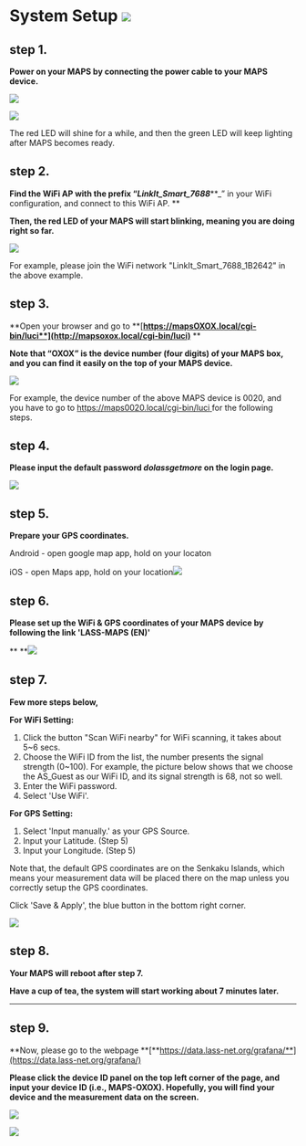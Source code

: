 # System Setup                                                                            ![](/assets/logo.png)

## step 1.

**Power on your MAPS by connecting the power cable to your MAPS device.**

![](/assets/poweron_01.png)

![](/assets/poweron_02.png)

The red LED will shine for a while, and then the green LED will keep lighting after MAPS becomes ready.

## step 2.

**Find the WiFi AP with the prefix “**_**LinkIt\_Smart\_7688**_**\_” in your WiFi configuration, and connect to this WiFi AP. **

**Then, the red LED of your MAPS will start blinking, meaning you are doing right so far.**

![](/assets/findap.png)

For example, please join the WiFi network "LinkIt\_Smart\_7688\_1B2642" in the above example.

## step 3.

**Open your browser and go to **[**https://mapsOXOX.local/cgi-bin/luci**](http://mapsoxox.local/cgi-bin/luci)** **

**Note that “OXOX” is the device number \(four digits\) of your MAPS box, and you can find it easily on the top of your MAPS device.**

![](/assets/mapssticker.png)

For example, the device number of the above MAPS device is 0020, and you have to go to [https://maps0020.local/cgi-bin/luci ](http://maps0020.local/cgi-bin/luci)for the following steps.

## step 4.

**Please input the default password  **_**dolassgetmore**_**  on the login page.**

![](/assets/5.1.6login.png)

## step 5.

**Prepare your GPS coordinates.**

Android - open google map app, hold on your locaton

iOS - open Maps app, hold on your location![](/assets/find_gps.png)

## step 6.

**Please set up the WiFi & GPS coordinates of your MAPS device by following the link 'LASS-MAPS \(EN\)'**

** **![](/assets/5.1.6_setting.png)

## step 7.

**Few more steps below,**

**For WiFi Setting:**

1. Click the button "Scan WiFi nearby" for WiFi scanning, it takes about 5~6 secs.
2. Choose the WiFi ID from the list, the number presents the signal strength \(0~100\). For example, the picture below shows that we choose the AS\_Guest as our WiFi ID, and its signal strength is 68, not so well.
3. Enter the WiFi password.
4. Select 'Use WiFi'. 

**For GPS Setting:**

1. Select 'Input manually.' as your GPS Source.
2. Input your Latitude. \(Step 5\)
3. Input your Longitude. \(Step 5\)

Note that, the default GPS coordinates are on the Senkaku Islands, which means your measurement data will be placed there on the map unless you correctly setup the GPS coordinates.

Click 'Save & Apply', the blue button in the bottom right corner.

![](/assets/5.1.6_setting_wifi_gps.png)

## step 8.

**Your MAPS will reboot after step 7.**

**Have a cup of tea, the system will start working about 7 minutes later.**

---

## step 9.

**Now, please go to the webpage **[**https://data.lass-net.org/grafana/**](https://data.lass-net.org/grafana/)

**Please click the device ID panel on the top left corner of the page, and input your device ID \(i.e., MAPS-OXOX\). Hopefully, you will find your device and the measurement data on the screen.**

![](/assets/grafana01.png)

![](/assets/grafana02.png)


